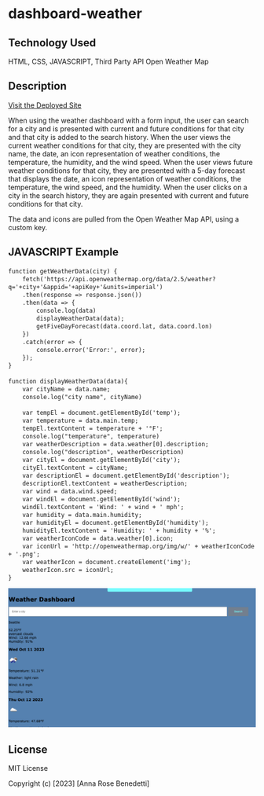 # dashboard-weather

## Technology Used 

HTML, 
CSS, 
JAVASCRIPT,
Third Party API Open Weather Map

## Description 

[Visit the Deployed Site](https://abenedetti27.github.io/dashboard-weather/)

When using the weather dashboard with a form input, the user can search for a city and is presented with current and future conditions for that city and that city is added to the search history. When the user views the current weather conditions for that city, they are presented with the city name, the date, an icon representation of weather conditions, the temperature, the humidity, and the wind speed. When the user views future weather conditions for that city, they are presented with a 5-day forecast that displays the date, an icon representation of weather conditions, the temperature, the wind speed, and the humidity. When the user clicks on a city in the search history, they are again presented with current and future conditions for that city.

The data and icons are pulled from the Open Weather Map API, using a custom key. 

## JAVASCRIPT Example


```JS
function getWeatherData(city) {
    fetch('https://api.openweathermap.org/data/2.5/weather?q='+city+'&appid='+apiKey+'&units=imperial')
    .then(response => response.json())
    .then(data => {
        console.log(data)
        displayWeatherData(data);
        getFiveDayForecast(data.coord.lat, data.coord.lon)
    })
    .catch(error => {
        console.error('Error:', error);
    });
}

function displayWeatherData(data){
    var cityName = data.name;
    console.log("city name", cityName)
    
    var tempEl = document.getElementById('temp');
    var temperature = data.main.temp; 
    tempEl.textContent = temperature + '°F';
    console.log("temperature", temperature)
    var weatherDescription = data.weather[0].description;
    console.log("description", weatherDescription)
    var cityEl = document.getElementById('city');
    cityEl.textContent = cityName;
    var descriptionEl = document.getElementById('description');
    descriptionEl.textContent = weatherDescription;
    var wind = data.wind.speed;
    var windEl = document.getElementById('wind');
    windEl.textContent = 'Wind: ' + wind + ' mph';
    var humidity = data.main.humidity;
    var humidityEl = document.getElementById('humidity');
    humidityEl.textContent = 'Humidity: ' + humidity + '%';
    var weatherIconCode = data.weather[0].icon;
    var iconUrl = 'http://openweathermap.org/img/w/' + weatherIconCode + '.png';
    var weatherIcon = document.createElement('img');
    weatherIcon.src = iconUrl;
}

```

![Screenshot of application](./assets/dashboard%20screenshot.png)


## License

MIT License

Copyright (c) [2023] [Anna Rose Benedetti]

